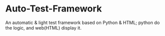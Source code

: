 Auto-Test-Framework
=====================

An automatic &amp; light test framework based on Python &amp; HTML; python do the logic, and web(HTML) display it.